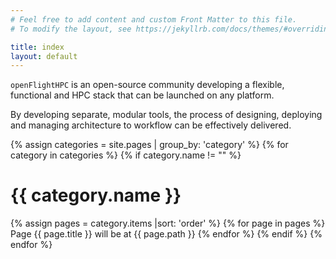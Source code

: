```yaml
---
# Feel free to add content and custom Front Matter to this file.
# To modify the layout, see https://jekyllrb.com/docs/themes/#overriding-theme-defaults

title: index
layout: default 
---
```

`openFlightHPC` is an open-source community developing a flexible, functional and HPC stack that can be launched on any platform.

By developing separate, modular tools, the process of designing, deploying and managing architecture to workflow can be effectively delivered. 

{% assign categories = site.pages | group_by: 'category' %}
{% for category in categories %}
    {% if category.name != "" %}
<h1>{{ category.name }}</h1>
    {% assign pages = category.items |sort: 'order' %}
    {% for page in pages %}
Page {{ page.title }} will be at {{ page.path }}
    {% endfor %}
    {% endif %}
{% endfor %}
